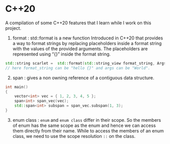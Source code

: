 # C++20

A compilation of some C++20 features that I learn while I work on this project. 

1. format : std::format is a new function Introduced in C++20 that provides a way to format strings by replacing placeholders inside a format string with the values of the provided arguments. The placeholders are represented using “{}” inside the format string. 

```cpp
std::string scarlet =  std::format(std::string_view format_string, Args... args);
// here format_string can be "hello {}" and args can be "World".
```

2. span : gives a non owning reference of a contiguous data structure. 

```cpp
int main() 
{ 
    vector<int> vec = { 1, 2, 3, 4, 5 }; 
    span<int> span_vec(vec);
    std::span<int> subspan = span_vec.subspan(1, 3); 
}

```

3. enum class : `enum` and `enum class` differ in their scope. So the members of enum has the same scope as the enum and hence we can access them directly from their name. While to access the members of an enum class, we need to use the scope resolution `::` on the class. 